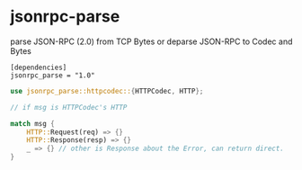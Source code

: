 # jsonrpc-parse

parse JSON-RPC (2.0) from TCP Bytes or deparse JSON-RPC to Codec and Bytes

```
[dependencies]
jsonrpc_parse = "1.0"
```

```Rust
use jsonrpc_parse::httpcodec::{HTTPCodec, HTTP};

// if msg is HTTPCodec's HTTP

match msg {
    HTTP::Request(req) => {}
    HTTP::Response(resp) => {}
    _ => {} // other is Response about the Error, can return direct.
}

```
